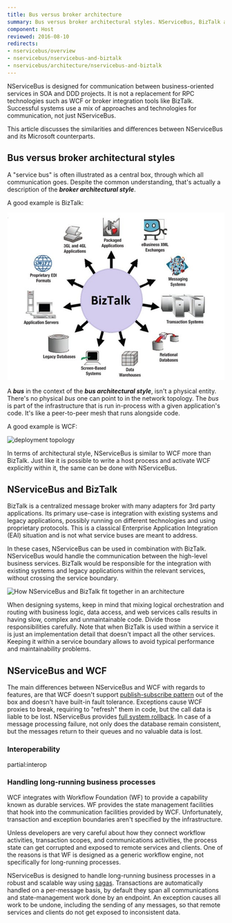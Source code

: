```yaml
---
title: Bus versus broker architecture
summary: Bus versus broker architectural styles. NServiceBus, BizTalk and WCF. 
component: Host
reviewed: 2016-08-10
redirects:
- nservicebus/overview
- nservicebus/nservicebus-and-biztalk
- nservicebus/architecture/nservicebus-and-biztalk
---
```


NServiceBus is designed for communication between business-oriented services in SOA and DDD projects. It is not a replacement for RPC technologies such as WCF or broker integration tools like BizTalk. Successful systems use a mix of approaches and technologies for communication, not just NServiceBus.

This article discusses the similarities and differences between NServiceBus and its Microsoft counterparts.


## Bus versus broker architectural styles 

A "service bus" is often illustrated as a central box, through which all communication goes. Despite the common understanding, that's actually a description of the **_broker architectural style_**. 

A good example is BizTalk:

![BizTalk](biztalk.jpg)


A **_bus_** in the context of the **_bus architectural style_**, isn't a physical entity. There's no physical _bus_ one can point to in the network topology. The _bus_ is part of the infrastructure that is run in-process with a given application's code. It's like a peer-to-peer mesh that runs alongside code.

A good example is WCF:

![deployment topology](deployment-topology.jpg)

In terms of architectural style, NServiceBus is similar to WCF more than BizTalk. Just like it is possible to write a host process and activate WCF explicitly within it, the same can be done with NServiceBus. 


## NServiceBus and BizTalk

BizTalk is a centralized message broker with many adapters for 3rd party applications. Its primary use-case is integration with existing systems and legacy applications, possibly running on different technologies and using proprietary protocols. This is a classical Enterprise Application Integration (EAI) situation and is not what service buses are meant to address.

In these cases, NServiceBus can be used in combination with BizTalk. NServiceBus would handle the communication between the high-level business services. BizTalk would be responsible for the integration with existing systems and legacy applications within the relevant services, without crossing the service boundary. 

![How NServiceBus and BizTalk fit together in an architecture](nservicebus-biztalk.png)

When designing systems, keep in mind that mixing logical orchestration and routing with business logic, data access, and web services calls results in having slow, complex and unmaintainable code. Divide those responsibilities carefully. Note that when BizTalk is used within a service it is just an implementation detail that doesn't impact all the other services. Keeping it within a service boundary allows to avoid typical performance and maintainability problems.


## NServiceBus and WCF

The main differences between NServiceBus and WCF with regards to features, are that WCF doesn't support [publish-subscribe pattern](/nservicebus/messaging/publish-subscribe/) out of the box and doesn't have built-in fault tolerance. Exceptions cause WCF proxies to break, requiring to "refresh" them in code, but the call data is liable to be lost. NServiceBus provides [full system rollback](/nservicebus/recoverability/). In case of a message processing failure, not only does the database remain consistent, but the messages return to their queues and no valuable data is lost. 


### Interoperability

partial:interop


### Handling long-running business processes

WCF integrates with Workflow Foundation (WF) to provide a capability known as durable services. WF provides the state management facilities that hook into the communication facilities provided by WCF. Unfortunately, transaction and exception boundaries aren't specified by the infrastructure.

Unless developers are very careful about how they connect workflow activities, transaction scopes, and communications activities, the process state can get corrupted and exposed to remote services and clients. One of the reasons is that WF is designed as a generic workflow engine, not specifically for long-running processes.

NServiceBus is designed to handle long-running business processes in a robust and scalable way using [sagas](/nservicebus/sagas/). Transactions are automatically handled on a per-message basis, by default they span all communications and state-management work done by an endpoint. An exception causes all work to be undone, including the sending of any messages, so that remote services and clients do not get exposed to inconsistent data.

